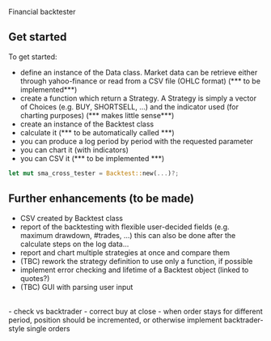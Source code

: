 Financial backtester

## Get started

To get started:
- define an instance of the Data class. Market data can be retrieve either through yahoo-finance or read from
a CSV file (OHLC format) (*** to be implemented***)
- create a function which return a Strategy. A Strategy is simply a vector of Choices (e.g. BUY, SHORTSELL, ...)
and the indicator used (for charting purposes) (*** makes little sense***)
- create an instance of the Backtest class
- calculate it (*** to be automatically called ***)
- you can produce a log period by period with the requested parameter
- you can chart it (with indicators)
- you can CSV it (*** to be implemented ***)
```rust
let mut sma_cross_tester = Backtest::new(...)?;
```
## Further enhancements (to be made)
- CSV created by Backtest class
- report of the backtesting with flexible user-decided fields (e.g. maximum drawdown, #trades, ...)
    this can also be done after the calculate steps on the log data...
- report and chart multiple strategies at once and compare them
- (TBC) rework the strategy definition to use only a function, if possible
- implement error checking and lifetime of a Backtest object (linked to quotes?)
- (TBC) GUI with parsing user input
<BR>
- check vs backtrader
- correct buy at close
- when order stays for different period, position should be incremented,
or otherwise implement backtrader-style single orders